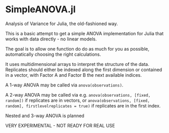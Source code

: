 # SimpleANOVA.jl
Analysis of Variance for Julia, the old-fashioned way.

This is a basic attempt to get a simple ANOVA implementation for Julia that works with data directly - no linear models.

The goal is to allow one function do do as much for you as possible, automatically choosing the right calculations.

It uses multidimensional arrays to interpret the structure of the data. Replicates should either be indexed along the first dimension or contained in a vector, with Factor A and Factor B the next available indices.

A 1-way ANOVA may be called via `anova(observations)`.

A 2-way ANOVA may be called via e.g. `anova(observations, [fixed, random])` if replicates are in vectors, or
                                     `anova(observations, [fixed, random], firstlevelreplicates = true)` if replicates are in the first index.

Nested and 3-way ANOVA is planned

VERY EXPERIMENTAL - NOT READY FOR REAL USE
